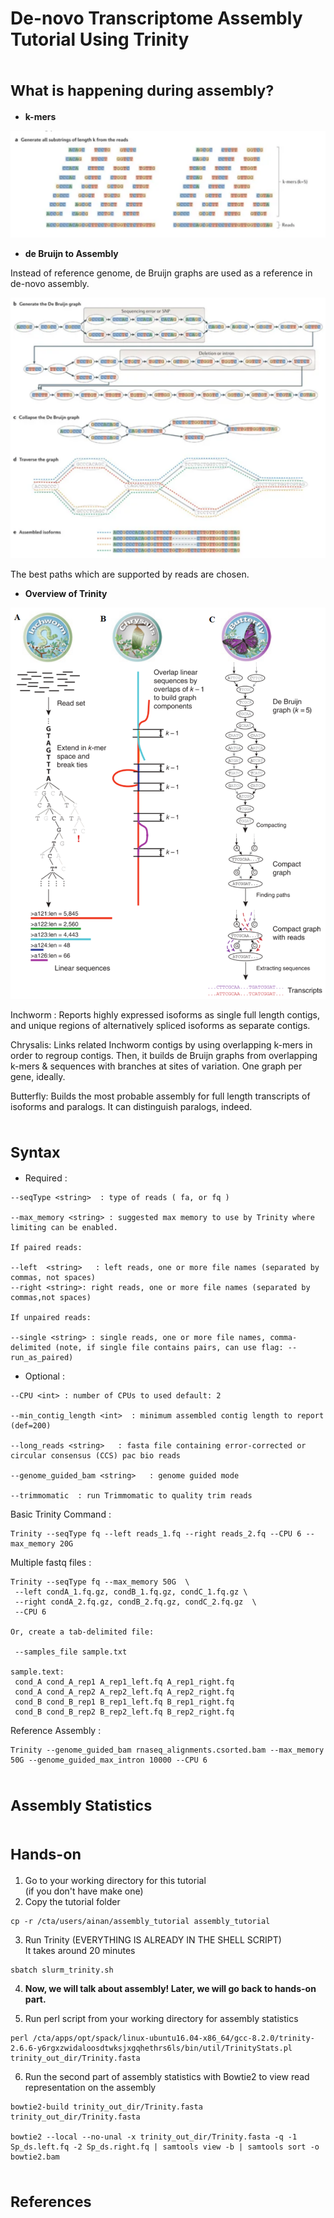 # De-novo Transcriptome Assembly Tutorial Using **Trinity**


# <sub>**What is happening during assembly?**


* **k-mers**

![](kmers.png)


* **de Bruijn to Assembly**

Instead of reference genome, de Bruijn graphs are used as a reference in de-novo assembly.

![](assembly.png)

The best paths which are supported by reads are chosen.

* **Overview of Trinity**

![](trinity_overview.png) 


  Inchworm : Reports highly expressed isoforms as single full length contigs, and unique regions of alternatively spliced isoforms as separate contigs.
  
  Chrysalis: Links related Inchworm contigs by using overlapping k-mers in order to regroup contigs. Then, it builds de Bruijn graphs from overlapping k-mers & sequences with branches at sites of variation. One graph per gene, ideally.

  Butterfly: Builds the most probable assembly for full length transcripts of isoforms and paralogs. It can distinguish paralogs, indeed.

# <sub>**Syntax**

* Required :
```
--seqType <string>  : type of reads ( fa, or fq )  

--max_memory <string> : suggested max memory to use by Trinity where limiting can be enabled. 

If paired reads: 

--left  <string>   : left reads, one or more file names (separated by commas, not spaces)
--right <string>: right reads, one or more file names (separated by commas,not spaces)

If unpaired reads: 

--single <string> : single reads, one or more file names, comma-delimited (note, if single file contains pairs, can use flag: --run_as_paired)
```

* Optional :

```
--CPU <int> : number of CPUs to used default: 2

--min_contig_length <int>  : minimum assembled contig length to report (def=200)

--long_reads <string>   : fasta file containing error-corrected or circular consensus (CCS) pac bio reads

--genome_guided_bam <string>   : genome guided mode

--trimmomatic  : run Trimmomatic to quality trim reads
```

Basic Trinity Command :  
```
Trinity --seqType fq --left reads_1.fq --right reads_2.fq --CPU 6 --max_memory 20G
```
Multiple fastq files :
```
Trinity --seqType fq --max_memory 50G  \
 --left condA_1.fq.gz, condB_1.fq.gz, condC_1.fq.gz \
 --right condA_2.fq.gz, condB_2.fq.gz, condC_2.fq.gz  \ 
 --CPU 6

Or, create a tab-delimited file: 

 --samples_file sample.txt 
 
sample.text:
 cond_A cond_A_rep1 A_rep1_left.fq A_rep1_right.fq 
 cond_A cond_A_rep2 A_rep2_left.fq A_rep2_right.fq
 cond_B cond_B_rep1 B_rep1_left.fq B_rep1_right.fq
 cond_B cond_B_rep2 B_rep2_left.fq B_rep2_right.fq
```

Reference Assembly :

```
Trinity --genome_guided_bam rnaseq_alignments.csorted.bam --max_memory 50G --genome_guided_max_intron 10000 --CPU 6
```

# <sub>**Assembly Statistics**
# <sub>**Hands-on**
1. Go to your working directory for this tutorial \
  (if you don't have make one)
2. Copy the tutorial folder
``` 
cp -r /cta/users/ainan/assembly_tutorial assembly_tutorial
```

3. Run Trinity (EVERYTHING IS ALREADY IN THE SHELL SCRIPT)\
  It takes around 20 minutes
```
sbatch slurm_trinity.sh
```


4.  **Now, we will talk about assembly! Later, we will go back to hands-on part.**

5. Run perl script from your working directory for assembly statistics
```
perl /cta/apps/opt/spack/linux-ubuntu16.04-x86_64/gcc-8.2.0/trinity-2.6.6-y6rgxzwidaloosdtwksjxgqhethrs6ls/bin/util/TrinityStats.pl trinity_out_dir/Trinity.fasta
``` 
6. Run the second part of assembly statistics with Bowtie2 to view read representation on the assembly
```
bowtie2-build trinity_out_dir/Trinity.fasta trinity_out_dir/Trinity.fasta

bowtie2 --local --no-unal -x trinity_out_dir/Trinity.fasta -q -1 Sp_ds.left.fq -2 Sp_ds.right.fq | samtools view -b | samtools sort -o bowtie2.bam
```
# <sub>**References**
